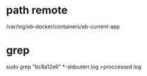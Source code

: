




# path remote
/var/log/eb-docker/containers/eb-current-app

# grep
sudo grep "bc8a12e6" *-stdouterr.log  >proccessed.log
